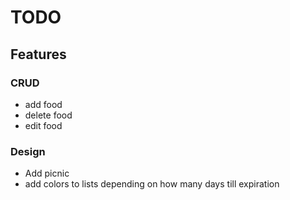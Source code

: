 # TODO

## Features

### CRUD

- add food
- delete food
- edit food

### Design

- Add picnic
- add colors to lists depending on how many days till expiration
